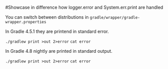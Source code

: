 #Showcase in difference how logger.error and System.err.print are handled

You can switch between distributions in `gradle/wrapper/gradle-wrapper.properties`

In Gradle 4.5.1 they are printend in standard error.

`./gradlew print >out 2>error`
`cat error`

In Gradle 4.8 nightly are printed in standard output.

`./gradlew print >out 2>error`
`cat error`